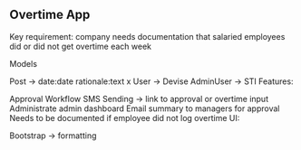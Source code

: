## Overtime App

Key requirement: company needs documentation that salaried employees did or did not get overtime each week

Models

Post -> date:date rationale:text
x User -> Devise
AdminUser -> STI
Features:

Approval Workflow
SMS Sending -> link to approval or overtime input
Administrate admin dashboard
Email summary to managers for approval
Needs to be documented if employee did not log overtime
UI:

Bootstrap -> formatting
